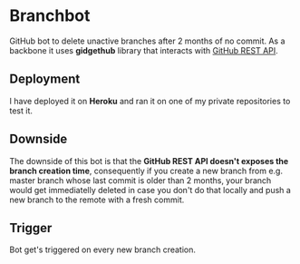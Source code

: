 # Branchbot

GitHub bot to delete unactive branches after 2 months of no commit. As a backbone it uses **gidgethub** library that interacts with [GitHub REST API](https://docs.github.com/en/rest).

## Deployment

I have deployed it on **Heroku** and ran it on one of my private repositories to test it. 

## Downside

The downside of this bot is that the **GitHub REST API doesn't exposes the branch creation time**, consequently if you create a new branch 
from e.g. master branch whose last commit is older than 2 months, your branch would get immediatelly deleted in case you don't do that locally and
push a new branch to the remote with a fresh commit.

## Trigger

Bot get's triggered on every new branch creation.
